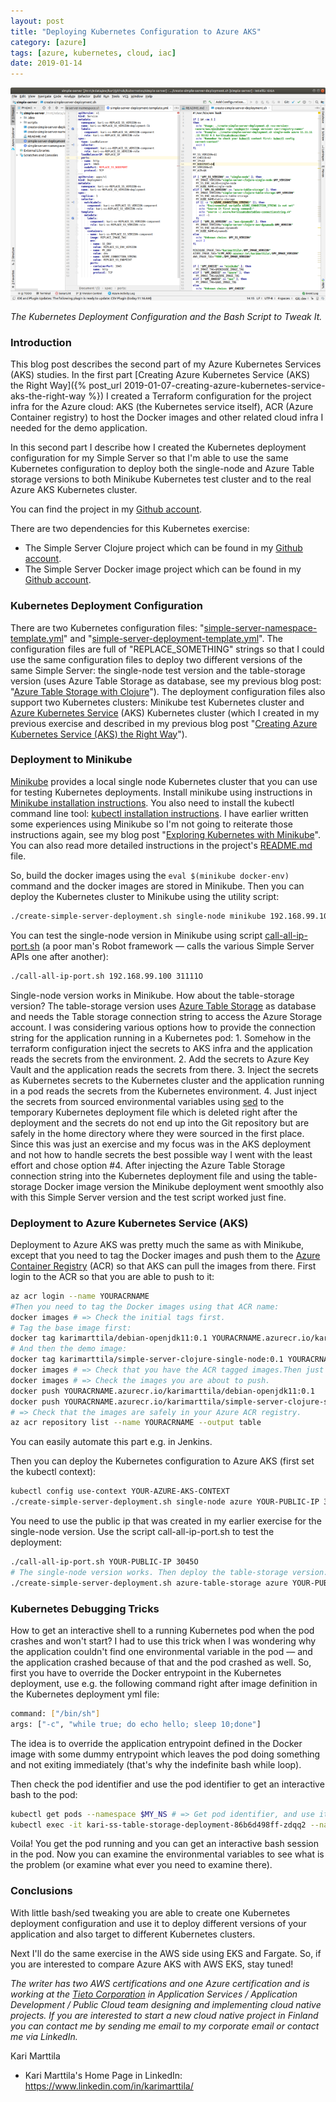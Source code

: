 ```yaml
---
layout: post
title: "Deploying Kubernetes Configuration to Azure AKS"
category: [azure]
tags: [azure, kubernetes, cloud, iac]
date: 2019-01-14
---
```


![](/img/2019-01-14-deploying-kubernetes-configuration-to-azure-aks_img_1.png)

*The Kubernetes Deployment Configuration and the Bash Script to Tweak It.*

### Introduction

This blog post describes the second part of my Azure Kubernetes Services (AKS) studies. In the first part [Creating Azure Kubernetes Service (AKS) the Right Way]({% post_url 2019-01-07-creating-azure-kubernetes-service-aks-the-right-way %}) I created a Terraform configuration for the project infra for the Azure cloud: AKS (the Kubernetes service itself), ACR (Azure Container registry) to host the Docker images and other related cloud infra I needed for the demo application.

In this second part I describe how I created the Kubernetes deployment configuration for my Simple Server so that I'm able to use the same Kubernetes configuration to deploy both the single-node and Azure Table storage versions to both Minikube Kubernetes test cluster and to the real Azure AKS Kubernetes cluster.

You can find the project in my [Github account](https://github.com/karimarttila/kubernetes/tree/master/simple-server).

There are two dependencies for this Kubernetes exercise:

* The Simple Server Clojure project which can be found in my [Github account](https://github.com/karimarttila/clojure/tree/master/clj-ring-cljs-reagent-demo/simple-server).
* The Simple Server Docker image project which can be found in my [Github account](https://github.com/karimarttila/docker/tree/master/demo-images/simple-server/clojure).


### Kubernetes Deployment Configuration

There are two Kubernetes configuration files: "[simple-server-namespace-template.yml](https://github.com/karimarttila/kubernetes/blob/master/simple-server/simple-server-namespace-template.yml)" and "[simple-server-deployment-template.yml](https://github.com/karimarttila/kubernetes/blob/master/simple-server/simple-server-deployment-template.yml)". The configuration files are full of "REPLACE_SOMETHING" strings so that I could use the same configuration files to deploy two different versions of the same Simple Server: the single-node test version and the table-storage version (uses Azure Table Storage as database, see my previous blog post: "[Azure Table Storage with Clojure](https://medium.com/@kari.marttila/azure-table-storage-with-clojure-12055e02985c)"). The deployment configuration files also support two Kubernetes clusters: Minikube test Kubernetes cluster and [Azure Kubernetes Service](https://azure.microsoft.com/en-us/services/kubernetes-service/) (AKS) Kubernetes cluster (which I created in my previous exercise and described in my previous blog post "[Creating Azure Kubernetes Service (AKS) the Right Way](https://medium.com/@kari.marttila/creating-azure-kubernetes-service-aks-the-right-way-9b18c665a6fa)").

### Deployment to Minikube

[Minikube](https://kubernetes.io/docs/setup/minikube/) provides a local single node Kubernetes cluster that you can use for testing Kubernetes deployments. Install minikube using instructions in [Minikube installation instructions](https://github.com/kubernetes/minikube). You also need to install the kubectl command line tool: [kubectl installation instructions](https://kubernetes.io/docs/tasks/tools/install-kubectl/). I have earlier written some experiences using Minikube so I'm not going to reiterate those instructions again, see my blog post "[Exploring Kubernetes with Minikube](https://medium.com/@kari.marttila/exploring-kubernetes-with-minikube-c90c60b25e81)". You can also read more detailed instructions in the project's [README.md](https://github.com/karimarttila/kubernetes/blob/master/simple-server/README.md) file.

So, build the docker images using the ```eval $(minikube docker-env)``` command and the docker images are stored in Minikube. Then you can deploy the Kubernetes cluster to Minikube using the utility script:

```bash
./create-simple-server-deployment.sh single-node minikube 192.168.99.100 31111 0.1 dummy-acr
```

You can test the single-node version in Minikube using script [call-all-ip-port.sh](https://github.com/karimarttila/clojure/blob/master/clj-ring-cljs-reagent-demo/simple-server/scripts/call-all-ip-port.sh) (a poor man's Robot framework — calls the various Simple Server APIs one after another):

```bash
./call-all-ip-port.sh 192.168.99.100 31111O
```

Single-node version works in Minikube. How about the table-storage version? The table-storage version uses [Azure Table Storage](https://azure.microsoft.com/en-us/services/storage/tables/) as database and needs the Table storage connection string to access the Azure Storage account. I was considering various options how to provide the connection string for the application running in a Kubernetes pod: 1. Somehow in the terraform configuration inject the secrets to AKS infra and the application reads the secrets from the environment. 2. Add the secrets to Azure Key Vault and the application reads the secrets from there. 3. Inject the secrets as Kubernetes secrets to the Kubernetes cluster and the application running in a pod reads the secrets from the Kubernetes environment. 4. Just inject the secrets from sourced environmental variables using [sed](https://www.gnu.org/software/sed/manual/sed.html) to the temporary Kubernetes deployment file which is deleted right after the deployment and the secrets do not end up into the Git repository but are safely in the home directory where they were sourced in the first place. Since this was just an exercise and my focus was in the AKS deployment and not how to handle secrets the best possible way I went with the least effort and chose option #4. After injecting the Azure Table Storage connection string into the Kubernetes deployment file and using the table-storage Docker image version the Minikube deployment went smoothly also with this Simple Server version and the test script worked just fine.

### Deployment to Azure Kubernetes Service (AKS)

Deployment to Azure AKS was pretty much the same as with Minikube, except that you need to tag the Docker images and push them to the [Azure Container Registry](https://azure.microsoft.com/en-us/services/container-registry/) (ACR) so that AKS can pull the images from there. First login to the ACR so that you are able to push to it:

```bash
az acr login --name YOURACRNAME
#Then you need to tag the Docker images using that ACR name:
docker images # => Check the initial tags first.  
# Tag the base image first:  
docker tag karimarttila/debian-openjdk11:0.1 YOURACRNAME.azurecr.io/karimarttila/debian-openjdk11:0.1  
# And then the demo image:  
docker tag karimarttila/simple-server-clojure-single-node:0.1 YOURACRNAME.azurecr.io/karimarttila/simple-server-clojure-single-node:0.1  
docker images # => Check that you have the ACR tagged images.Then just push the images to ACR registry:
docker images # => Check the images you are about to push.  
docker push YOURACRNAME.azurecr.io/karimarttila/debian-openjdk11:0.1  
docker push YOURACRNAME.azurecr.io/karimarttila/simple-server-clojure-single-node:0.1  
# => Check that the images are safely in your Azure ACR registry.  
az acr repository list --name YOURACRNAME --output table
```

 You can easily automate this part e.g. in Jenkins.

Then you can deploy the Kubernetes configuration to Azure AKS (first set the kubectl context):

```bash
kubectl config use-context YOUR-AZURE-AKS-CONTEXT  
./create-simple-server-deployment.sh single-node azure YOUR-PUBLIC-IP 31111 0.1 kari2ssaksdevacrdemo
```

You need to use the public ip that was created in my earlier exercise for the single-node version. Use the script call-all-ip-port.sh to test the deployment:

```bash
./call-all-ip-port.sh YOUR-PUBLIC-IP 3045O
# The single-node version works. Then deploy the table-storage version:
./create-simple-server-deployment.sh azure-table-storage azure YOUR-PUBLIC-IP 31112 0.1 kari2ssaksdevacrdemoAnd use the script call-all-ip-port.sh to test the deployment again, this time using the table-storage version public IP.
```

### Kubernetes Debugging Tricks

How to get an interactive shell to a running Kubernetes pod when the pod crashes and won't start? I had to use this trick when I was wondering why the application couldn't find one environmental variable in the pod — and the application crashed because of that and the pod crashed as well. So, first you have to override the Docker entrypoint in the Kubernetes deployment, use e.g. the following command right after image definition in the Kubernetes deployment yml file:

```bash
command: ["/bin/sh"]  
args: ["-c", "while true; do echo hello; sleep 10;done"]
```

The idea is to override the application entrypoint defined in the Docker image with some dummy entrypoint which leaves the pod doing something and not exiting immediately (that's why the indefinite bash while loop).

Then check the pod identifier and use the pod identifier to get an interactive bash to the pod:

```bash
kubectl get pods --namespace $MY_NS # => Get pod identifier, and use it in the next command:  
kubectl exec -it kari-ss-table-storage-deployment-86b6d498ff-zdqq2 --namespace kari-ss-table-storage-ns /bin/bash
```

Voila! You get the pod running and you can get an interactive bash session in the pod. Now you can examine the environmental variables to see what is the problem (or examine what ever you need to examine there).

### Conclusions

With little bash/sed tweaking you are able to create one Kubernetes deployment configuration and use it to deploy different versions of your application and also target to different Kubernetes clusters.

Next I'll do the same exercise in the AWS side using EKS and Fargate. So, if you are interested to compare Azure AKS with AWS EKS, stay tuned!

*The writer has two AWS certifications and one Azure certification and is working at the [Tieto Corporation](https://www.tieto.com/) in Application Services / Application Development / Public Cloud team designing and implementing cloud native projects. If you are interested to start a new cloud native project in Finland you can contact me by sending me email to my corporate email or contact me via LinkedIn.*

Kari Marttila

* Kari Marttila's Home Page in LinkedIn: <https://www.linkedin.com/in/karimarttila/>
